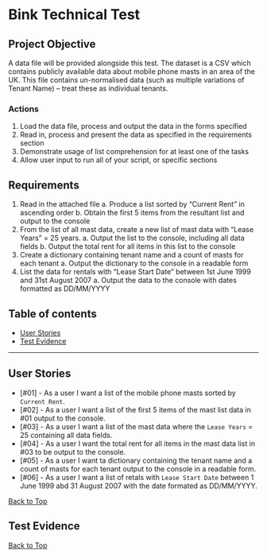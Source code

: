 # Bink Technical Test

## **Project Objective** 
A data file will be provided alongside this test. The dataset is a CSV which contains publicly available data about mobile phone masts in an area of the UK. This file contains un-normalised data (such as multiple variations of Tenant Name) – treat these as individual tenants.

### Actions
1.	Load the data file, process and output the data in the forms specified
2.	Read in, process and present the data as specified in the requirements section
3.	Demonstrate usage of list comprehension for at least one of the tasks
4.	Allow user input to run all of your script, or specific sections

## Requirements
1.	Read in the attached file
    a.	Produce a list sorted by “Current Rent” in ascending order
    b.	Obtain the first 5 items from the resultant list and output to the console
2.	From the list of all mast data, create a new list of mast data with “Lease Years” = 25 years.
    a.	Output the list to the console, including all data fields
    b.	Output the total rent for all items in this list to the console
3.	Create a dictionary containing tenant name and a count of masts for each tenant
    a.	Output the dictionary to the console in a readable form
4.	List the data for rentals with “Lease Start Date” between 1st June 1999 and 31st August 2007
    a.	Output the data to the console with dates formatted as DD/MM/YYYY


<a></a>

## Table of contents 
* [User Stories](#user-stories)
* [Test Evidence](#test-evidence)

--- 

## **User Stories**

* [#01] - As a user I want a list of the mobile phone masts sorted by `Current Rent`.
* [#02] - As a user I want a list of the first 5 items of the mast list data in #01 output to the console.
* [#03] - As a user I want a list of the mast data where the `Lease Years` = 25 containing all data fields.
* [#04] - As a user I want the total rent for all items in the mast data list in #03 to be output to the console.
* [#05] - As a user I want ta dictionary containing the tenant name and a count of masts for each tenant output to the console in a readable form.
* [#06] - As a user I want a list of retals with `Lease Start Date` between 1 June 1999 abd 31 August 2007 with the date formated as DD/MM/YYYY.

[Back to Top](#table-of-contents)
<a></a>


## **Test Evidence**
[Back to Top](#table-of-contents)
<a></a>
